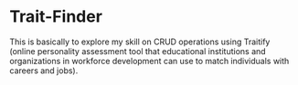 # Trait-Finder
This is basically to explore my skill on CRUD operations using Traitify (online personality assessment tool that educational institutions and organizations in workforce development can use to match individuals with careers and jobs).
